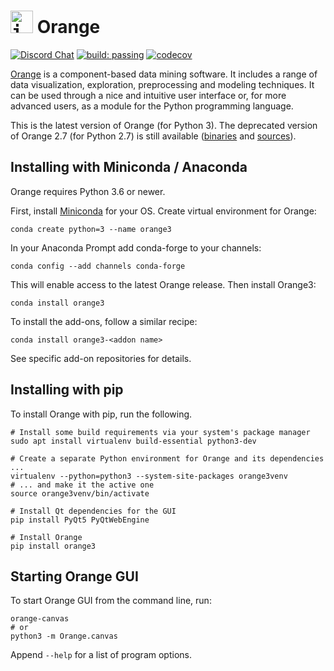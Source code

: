 <kbd height=36><img src=https://raw.githubusercontent.com/irgolic/orange3/master/distribute/icon-48.png alt=img height=36/></kbd> Orange
======

[![Discord Chat](https://img.shields.io/discord/633376992607076354?style=for-the-badge&logo=discord&color=orange&labelColor=black)](https://discord.gg/FWrfeXV)
[![build: passing](https://img.shields.io/travis/biolab/orange3?style=for-the-badge&labelColor=black)](https://travis-ci.org/biolab/orange3)
[![codecov](https://img.shields.io/codecov/c/github/biolab/orange3?style=for-the-badge&labelColor=black)](https://codecov.io/gh/biolab/orange3)

[Orange] is a component-based data mining software. It includes a range of data
visualization, exploration, preprocessing and modeling techniques. It can be
used through a nice and intuitive user interface or, for more advanced users,
as a module for the Python programming language.

This is the latest version of Orange (for Python 3). The deprecated version of Orange 2.7 (for Python 2.7) is still available ([binaries] and [sources]).

[Orange]: https://orange.biolab.si/
[binaries]: https://orange.biolab.si/orange2/
[sources]: https://github.com/biolab/orange2


Installing with Miniconda / Anaconda
------------------------------------

Orange requires Python 3.6 or newer.

First, install [Miniconda] for your OS. Create virtual environment for Orange:

    conda create python=3 --name orange3

In your Anaconda Prompt add conda-forge to your channels:

    conda config --add channels conda-forge

This will enable access to the latest Orange release. Then install Orange3:

    conda install orange3

[Miniconda]: https://docs.conda.io/en/latest/miniconda.html

To install the add-ons, follow a similar recipe:

    conda install orange3-<addon name>

See specific add-on repositories for details.

Installing with pip
-------------------

To install Orange with pip, run the following.

    # Install some build requirements via your system's package manager
    sudo apt install virtualenv build-essential python3-dev

    # Create a separate Python environment for Orange and its dependencies ...
    virtualenv --python=python3 --system-site-packages orange3venv
    # ... and make it the active one
    source orange3venv/bin/activate

    # Install Qt dependencies for the GUI
    pip install PyQt5 PyQtWebEngine

    # Install Orange
    pip install orange3

Starting Orange GUI
-------------------

To start Orange GUI from the command line, run:

    orange-canvas
    # or
    python3 -m Orange.canvas

Append `--help` for a list of program options.
